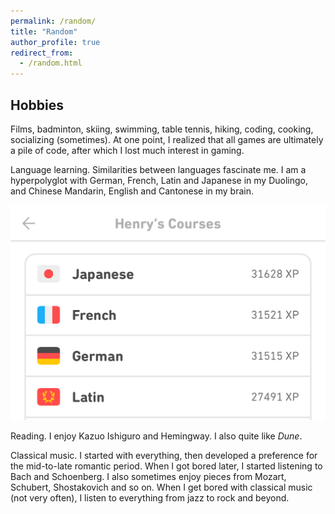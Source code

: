 ```yaml
---
permalink: /random/
title: "Random"
author_profile: true
redirect_from: 
  - /random.html
---
```


## Hobbies

Films, badminton, skiing, swimming, table tennis, hiking, coding, cooking, socializing (sometimes). At one point, I realized that all games are ultimately a pile of code, after which I lost much interest in gaming.

Language learning. Similarities between languages fascinate me. I am a hyperpolyglot with German, French, Latin and Japanese in my Duolingo, and Chinese Mandarin, English and Cantonese in my brain.

![Duolingo](/images/duolingo.jpg)

Reading. I enjoy Kazuo Ishiguro and Hemingway. I also quite like _Dune_.

Classical music. I started with everything, then developed a preference for the mid-to-late romantic period. When I got bored later, I started listening to Bach and Schoenberg. I also sometimes enjoy pieces from Mozart, Schubert, Shostakovich and so on. When I get bored with classical music (not very often), I listen to everything from jazz to rock and beyond.

